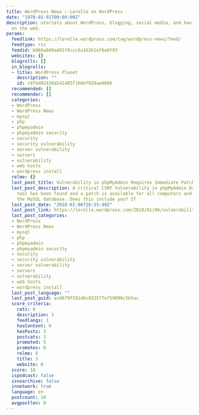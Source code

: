 ```yaml
---
title: WordPress News – Lorelle on WordPress
date: "1970-01-01T00:00:00Z"
description: utorials about WordPress, blogging, social media, and having your say
  on the web.
params:
  feedlink: https://lorelle.wordpress.com/tag/wordpress-news/feed/
  feedtype: rss
  feedid: b869a849ad41f8ccc5a162b1ef6a9f93
  websites: {}
  blogrolls: []
  in_blogrolls:
  - title: WordPress Planet
    description: ""
    id: c8f6d92430a541485f160ef920ae0896
  recommended: []
  recommender: []
  categories:
  - WordPress
  - WordPress News
  - mysql
  - php
  - phpmyadmin
  - phpmyadmin security
  - security
  - security vulnerability
  - server vulnerability
  - servers
  - vulnerability
  - web hosts
  - wordpress install
  relme: {}
  last_post_title: Vulnerability in phpMyAdmin Requires Immediate Patch
  last_post_description: A critical CSRF Vulnerability in phpMyAdmin Database administration
    tool has been found and a patch is available for all computers and servers running
    the MySQL database. Does this include you? If
  last_post_date: "2018-01-06T16:55:40Z"
  last_post_link: https://lorelle.wordpress.com/2018/01/06/vulnerability-in-phpmyadmin-requires-immediate-patch/
  last_post_categories:
  - WordPress
  - WordPress News
  - mysql
  - php
  - phpmyadmin
  - phpmyadmin security
  - security
  - security vulnerability
  - server vulnerability
  - servers
  - vulnerability
  - web hosts
  - wordpress install
  last_post_language: ""
  last_post_guid: ec6679f591d6c83257fe759098c5b5ac
  score_criteria:
    cats: 0
    description: 3
    feedlangs: 1
    hasContent: 0
    hasPosts: 3
    postcats: 3
    promoted: 5
    promotes: 0
    relme: 0
    title: 3
    website: 0
  score: 18
  ispodcast: false
  isnoarchive: false
  innetwork: true
  language: en
  postcount: 10
  avgpostlen: 0
---
```

